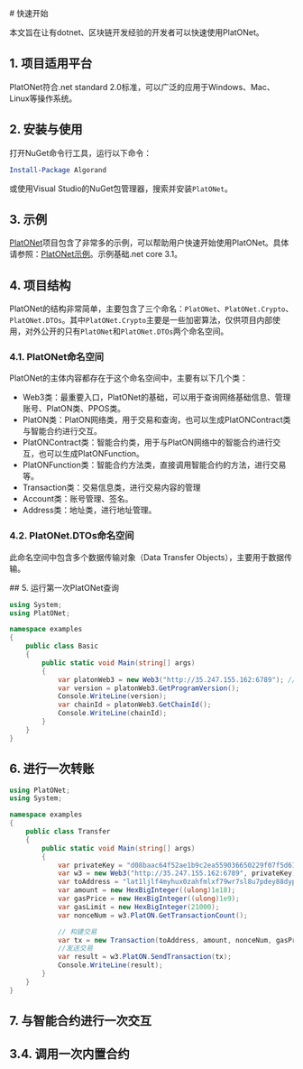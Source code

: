 ﻿﻿# 快速开始

本文旨在让有dotnet、区块链开发经验的开发者可以快速使用PlatONet。

## 1. 项目适用平台

PlatONet符合.net standard 2.0标准，可以广泛的应用于Windows、Mac、Linux等操作系统。

## 2. 安装与使用

打开NuGet命令行工具，运行以下命令：

```powershell
Install-Package Algorand
```

或使用Visual Studio的NuGet包管理器，搜索并安装`PlatONet`。

## 3. 示例

[PlatONet](https://github.com/RileyGe/PlatONet)项目包含了非常多的示例，可以帮助用户快速开始使用PlatONet。具体请参照：[PlatONet示例](https://github.com/RileyGe/PlatONet/tree/main/examples)。示例基础.net core 3.1。

## 4. 项目结构

PlatONet的结构非常简单，主要包含了三个命名：`PlatONet`、`PlatONet.Crypto`、`PlatONet.DTOs`。其中`PlatONet.Crypto`主要是一些加密算法，仅供项目内部使用，对外公开的只有`PlatONet`和`PlatONet.DTOs`两个命名空间。

### 4.1. PlatONet命名空间

PlatONet的主体内容都存在于这个命名空间中，主要有以下几个类：

- Web3类：最重要入口，PlatONet的基础，可以用于查询网络基础信息、管理账号、PlatON类、PPOS类。
- PlatON类：PlatON网络类，用于交易和查询，也可以生成PlatONContract类与智能合约进行交互。
- PlatONContract类：智能合约类，用于与PlatON网络中的智能合约进行交互，也可以生成PlatONFunction。
- PlatONFunction类：智能合约方法类，直接调用智能合约的方法，进行交易等。
- Transaction类：交易信息类，进行交易内容的管理
- Account类：账号管理、签名。
- Address类：地址类，进行地址管理。

### 4.2. PlatONet.DTOs命名空间

此命名空间中包含多个数据传输对象（Data Transfer Objects），主要用于数据传输。

﻿## 5. 运行第一次PlatONet查询

```csharp
using System;
using PlatONet;

namespace examples
{
    public class Basic
    {
        public static void Main(string[] args)
        {
            var platonWeb3 = new Web3("http://35.247.155.162:6789"); // dev net of platon
            var version = platonWeb3.GetProgramVersion();
            Console.WriteLine(version);
            var chainId = platonWeb3.GetChainId();
            Console.WriteLine(chainId);            
        }
    }
}
```

## 6. 进行一次转账

```csharp
using PlatONet;
using System;

namespace examples
{
    public class Transfer
    {
        public static void Main(string[] args)
        {
            var privateKey = "d08baac64f52ae1b9c2ea559036650229f07f5d61d869dbb55562a9827fbaeb8";
            var w3 = new Web3("http://35.247.155.162:6789", privateKey); // dev net of platon
            var toAddress = "lat1ljlf4myhux0zahfmlxf79wr7sl8u7pdey88dyp";
            var amount = new HexBigInteger((ulong)1e18);
            var gasPrice = new HexBigInteger((ulong)1e9);
            var gasLimit = new HexBigInteger(21000);            
            var nonceNum = w3.PlatON.GetTransactionCount();

            // 构建交易
            var tx = new Transaction(toAddress, amount, nonceNum, gasPrice, gasLimit);
            //发送交易
            var result = w3.PlatON.SendTransaction(tx);
            Console.WriteLine(result);
        }
    }
}
```

## 7. 与智能合约进行一次交互

## 3.4. 调用一次内置合约